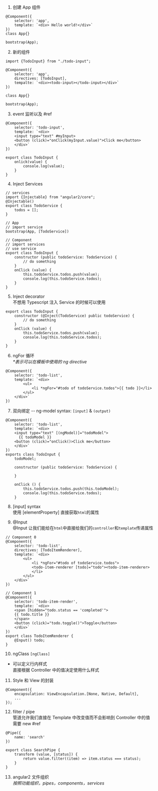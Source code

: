 1. 创建 App 组件 
```  
@Component({
    selector: 'app',
    template: `<div> Hello world!</div>`  
})  
class App{}  

bootstrap(App);
```  

2. 新的组件  
```  
import {TodoInput} from "./todo-input";  

@Component({
    selector: 'app',
    directives: [TodoInput],
    tempalte: `<div><todo-input></todo-input></div>`  
})  

class App{}  

bootstrap(App);  
```  

3. event 监听以及 #ref  
```  
@Component({
    selector: 'todo-input',
    template: `<div>
    <input type="text" #myInput>
    <button (click)="onClick(myInput.value)">Click me</button>
    </div>`  
})  

export class TodoInput {
    onlick(value) {
        console.log(value);  
    }
}
```  

4. Inject Services  
```  
// services  
import {Injectable} from "angular2/core";
@Injectable()
export class TodoService {
    todos = [];
}

// App  
// import service
bootstrap(App, [TodoService])  

// Component  
// import services  
// use service  
export class TodoInput {
    constructor (public todoService: TodoService) {
        // do something
    }
    onClick (value) {
        this.todoService.todos.push(value);
        console.log(this.todoService.todos);
    }
}
```  

5. Inject decorator  
不想用 Typescript 注入 Service 的时候可以使用
```  
export class TodoInput {
    constructor (@Inject(TodoService) public todoService) {
        // do something
    }
    onClick (value) {
        this.todoService.todos.push(value);
        console.log(this.todoService.todos);
    }
}
```  

6. ngFor 循环   
*\*表示可以在模板中使用的 ng directive*  
```  
@Component({
    selector: 'todo-list',
    template: `<div>
        <ul>
            <li *ngFor="#todo of todoService.todos">{{ todo }}</li>
        </ul>
    </div>`
})
```  

7. 双向绑定 -- ng-model
syntax: `[input]` & `(output)`  
```  
@Component({
    selector: 'todo-list',
    template: `<div>
    <input type="text" [(ngModel)]="todoModel">
      {{ todoModel }}  
    <button (click)="onClick()>Click me</button>
    </div>`
})
exports class TodoInput {
    todoModel;

    constructor (public todoService: TodoService) {

    }

    onClick () {
        this.todoService.todos.push(this.todoModel);
        console.log(this.todoService.todos);
    }
```

8. [input] syntax  
使用 [elementProperty] 直接获取`html`的属性  

9. @Input  
@Input 让我们能给在`html`中直接给我们的`controller`和`template`传递属性  
```  
// Component 0  
@Component({
    selector: 'todo-list',
    directives: [TodoItemRenderer],
    template: `<div>
        <ul>
            <li *ngFor="#todo of todoService.todos">
            <todo-item-renderer [todo]="todo"><todo-item-renderer>
            </li>
        </ul>
    </div>`
})    

// Component 1 
@Component({
    selector: 'todo-item-render',
    template: `<div>
    <span [hidden="todo.status == 'completed'">
    {{ todo.title }}
    </span>
    <button (click)="todo.toggle()">Toggle</button>
    </div>`  
})
export class TodoItemRenderer {
    @Input() todo;
}
```  

10. ngClass
`[ngClass]`  
* 可以定义行内样式  
直接根据 Controller 中的值决定使用什么样式  

11. Style 和 View 的封装  
```  
@Component({
    encapsulation: ViewEncapsulation.[None, Native, Default],
    ...  
});
```  

12. filter / pipe  
管道允许我们直接在 Template 中改变值而不会影响到 Controller 中的值  
需要 new #ref   
```  
@Pipe({
    name: 'search'
})

export class SearchPipe {
    transform (value, [status]) {
        return value.filter((item) => item.status === status);
    }
}

```

13. angular2 文件组织  
*按照功能组织，pipes，components，services*

